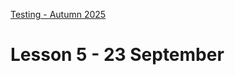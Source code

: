 [Testing - Autumn 2025](https://github.com/arturomorarioja-kea/SD_Testing_E25/blob/main/README.md)

# Lesson 5 - 23 September

[-> Download DB testing slides!]: #

[-> Ask about their experience with SonarQube, linters and others]: #
[-> Ask whether they applied coverage to their existing projects]: #
[-> Coverage solution]: #
[-> IT]: #
[-> Airline solution]: #
[-> API Testing]: #
[  -> Demo devtools network tab with a PHP app (films?)]: #
[  -> Demo Postman's library v3]: #
[  -> Demo Postman's KEAs mock server]: #
[-> ATM solution]: #
[-> DB testing]: #
[-> Login solution]: #
[-> Continuous testing]: #
[  -> Demo py_cartridges_unit_tests, js_vat and php_words. If necessary, start afresh in py_eshop_unit_tests]: #

[## Exercise solutions]: #
[- Coverage(https://github.com/arturomorarioja-ek/SD_Testing_E25/edit/main/Lesson04/01%20Coverage.md) (Number and Employees)]: #
[- Decision Testing]: #
[  - Airline(https://github.com/arturomorarioja-ek/SD_Testing_E25/blob/main/Lesson02/09%20DT%20Airline.md)]: #
[- State Transition Testing]: #
[  - ATM(https://github.com/arturomorarioja-ek/SD_Testing_E25/blob/main/Lesson03/03%20ST%20ATM.md)]: #
[  - Login(https://github.com/arturomorarioja-ek/SD_Testing_E25/blob/main/Lesson03/04%20ST%20Login)]: #

[## Class takeaways]: #
[Check out the following slide decks on Itslearning:]: #
[- **Integration Testing**, with especial attention to]: #
[  - Advantages: protection against regressions, resistance to refactoring]: #
[  - Disadvantages: slow, difficult to maintain]: #
[- **API Testing**. Focus on:]: #
[  - How do API calls usually fail?]: #
[  - What to test for?]: #
[  - Postman (although you can use Insomnia, ThunderClient or any other similar platform)]: #
[- **Database Testing**]: #
[- **Continuous Testing**. Notice:]: #
[  - The difference between CI, CT, CD and the other CD]: #

[## Homework]: #
[- Integration testing]: #
[  - Solve the measure converter exercise(https://github.com/arturomorarioja-ek/SD_Testing_E25/blob/main/Lesson05/01%20Measure%20converter.md), where you will:]: #
[    - Apply your black-box and white-box test design knowledge]: #
[    - Decide what to mock and what not to mock (and, most importantly, why)]: #
[- API testing]: #
[  - Check out the library API v3(https://github.com/arturomorarioja/py_library_api_v3) Postman tests]: #
[    - Collection(https://github.com/arturomorarioja/py_library_api_v3/blob/main/postman/Library%20API%20v3.postman_collection.json)]: #
[    - Environment(https://github.com/arturomorarioja/py_library_api_v3/blob/main/postman/Library%20API%20v3.postman_environment.json)]: #
[  - Practice API testing in existing APIs of yours:]: #
[    - Create collections to group requests to the same API and environments to define variables]: #
[    - Write tests under "Scripts". You can use snippets and the built-in AI tool]: #
[    - Remember to write positive and negative tests]: #
[    - Sort your tests so that you can run them in a row]: #
[  - Solve the customers API exercise(https://github.com/arturomorarioja-ek/SD_Testing_E25/blob/main/Lesson05/02%20Customers%20API.md)]: #
[- Continuous Testing]: #
[  - Try one or several CI/CD applications on applications of yours]: #
[    - Create continuous integration jobs and pipelines]: #
[    - Run tests in the pipeline (unit tests, integration tests, linting, static code analysis tools)]: #
